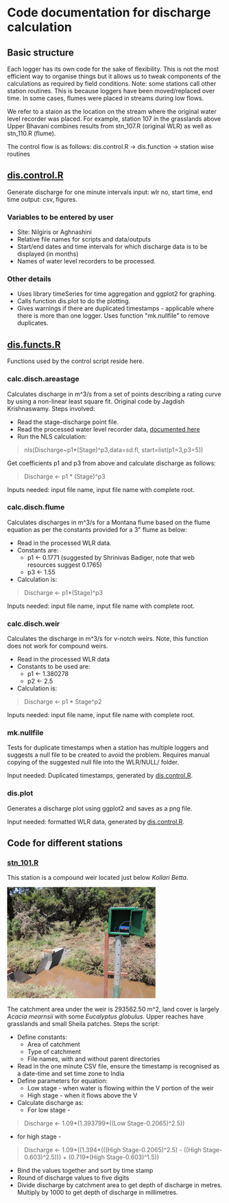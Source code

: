 # Code documentation for discharge calculation

## Basic structure

Each logger has its own code for the sake of flexibility. This is not the most efficient way to organise things but it allows us to tweak components of the calculations as required by field conditions. Note: some stations call other station routines. This is because loggers have been moved/replaced over time. In some cases, flumes were placed in streams during low flows.

We refer to a staion as the location on the stream where the original water level recorder was placed. For example, station 107 in the grasslands above Upper Bhavani combines results from stn_107.R (original WLR) as well as stn_110.R (flume).

The control flow is as follows:
dis.control.R -> dis.function -> station wise routines

## [dis.control.R](dis.control.R)

Generate discharge for one minute intervals input: wlr no, start time, end time output: csv, figures.

### Variables to be entered by user

* Site: Nilgiris or Aghnashini
* Relative file names for scripts and data/outputs
* Start/end dates and time intervals for which discharge data is to be displayed (in months)
* Names of water level recorders to be processed.

### Other details

* Uses library timeSeries for time aggregation and ggplot2 for graphing.
* Calls function dis.plot to do the plotting.
* Gives warnings if there are duplicated timestamps - applicable where there is more than one logger. Uses function "mk.nullfile" to remove duplicates.

## [dis.functs.R](dis.functs.R)

Functions used by the control script reside here.

### calc.disch.areastage

Calculates discharge in m^3/s from a set of points describing a rating curve by using a non-linear least square fit. Original code by Jagdish Krishnaswamy. Steps involved:

* Read the stage-discharge point file.
* Read the processed water level recorder data, [documented here](../WLR/README.md)
* Run the NLS calculation:

> nls(Discharge~p1*(Stage)^p3,data=sd.fl, start=list(p1=3,p3=5))

Get coefficients p1 and p3 from above and calculate discharge as follows:

> Discharge <- p1 * (Stage)^p3

Inputs needed: input file name, input file name with complete root.

### calc.disch.flume

Calculates discharges  in m^3/s for a Montana flume based on the flume equation as per the constants provided for a 3" flume as below:

* Read in the processed WLR data.
* Constants are:
  * p1 <- 0.1771 (suggested by Shrinivas Badiger, note that web resources suggest 0.1765)
  * p3 <- 1.55
* Calculation is:
> Discharge <- p1*(Stage)^p3

Inputs needed: input file name, input file name with complete root.

### calc.disch.weir

Calculates the discharge in m^3/s for v-notch weirs. Note, this function does not work for compound weirs.

* Read in the processed WLR data
* Constants to be used are:
  * p1 <- 1.380278
  * p2 <- 2.5
* Calculation is:
> Discharge <- p1 * Stage^p2

Inputs needed: input file name, input file name with complete root.

### mk.nullfile

Tests for duplicate timestamps when a station has multiple loggers and suggests a null file to be created to avoid the problem. Requires manual copying of the suggested null file into the WLR/NULL/ folder.

Input needed: Duplicated timestamps, generated by [dis.control.R](./dis.control.R).

### dis.plot

Generates a discharge plot using ggplot2 and saves as a png file.

Input needed: formatted WLR data, generated by [dis.control.R](./dis.control.R).

## Code for different stations

### [stn_101.R](stn_101.R)

This station is a compound weir located just below *Kollari Betta*.

![Photo of stn 101](./pics/stn_101.jpg)

The catchment area under the weir is 293562.50 m^2, land cover is largely *Acacia mearnsii* with some *Eucalyptus globulus*. Upper reaches have grasslands and small Sheila patches.
Steps the script:

* Define constants:
  * Area of catchment
  * Type of catchment
  * File names, with and without parent directories
* Read in the one minute CSV file, ensure the timestamp is recognised as a date-time and set time zone to India
* Define parameters for equation:
  * Low stage - when water is flowing within the V portion of the weir
  * High stage - when it flows above the V
* Calculate discharge as:
  * For low stage - 
> Discharge <- 1.09*(1.393799*((Low Stage-0.2065)^2.5))
  * for high stage - 
> Discharge <- 1.09*((1.394*(((High Stage-0.2065)^2.5) - ((High Stage-0.603)^2.5))) + (0.719*(High Stage-0.603)^1.5))
* Bind the values together and sort by time stamp
* Round of discharge values to five digits
* Divide discharge by catchment area to get depth of discharge in metres. Multiply by 1000 to get depth of discharge in millimetres. 

